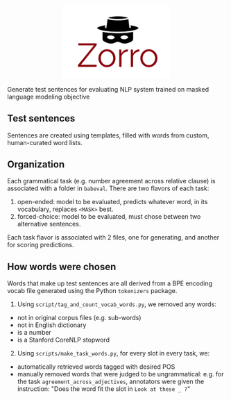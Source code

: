 <div align="center">
 <img src="images/logo.png" width="250"> 
</div>

Generate test sentences for evaluating NLP system trained on masked language modeling objective

## Test sentences

Sentences are created using templates, filled with words from custom, human-curated word lists.


## Organization

Each grammatical task (e.g. number agreement across relative clause) is associated with a folder in `babeval`.
There are two flavors of each task:
1. open-ended: model to be evaluated, predicts whatever word, in its vocabulary, replaces `<MASK>` best.
2. forced-choice: model to be evaluated, must chose between two alternative sentences.

Each task flavor is associated with 2 files, one for generating, and another for scoring predictions.

## How words were chosen

Words that make up test sentences are all derived from a BPE encoding vocab file 
 generated using the Python `tokenizers` package. 


1. Using `script/tag_and_count_vocab_words.py`, we removed any words:
- not in original corpus files (e.g. sub-words)
- not in English dictionary
- is a number
- is a Stanford CoreNLP stopword

2. Using `scripts/make_task_words.py`, for every slot in every task, we:
- automatically retrieved words tagged with desired POS
- manually removed words that were judged to be ungrammatical:
e.g. for the task `agreement_across_adjectives`, annotators were given the instruction: 
"Does the word fit the slot in `Look at these _ ?`"
